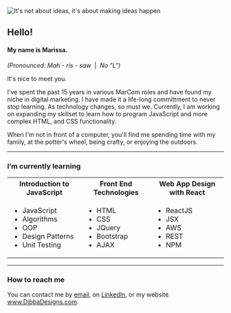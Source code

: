 <img src="https://www.linkedin.com/in/marissadibba/overlay/background-image/" alt="It's not about ideas, it's about making ideas happen" width="fit"> 
    <h2>Hello!</h2>
<h4>My name is Marissa. </h4>
    <em>(Pronounced: Mah - ris - saw</em>&nbsp;&nbsp;|&nbsp;&nbsp;<em>No "L")</em></p>
    <p>It's nice to meet you.</p>

<p>I've spent the past 15 years in various MarCom roles and have found my niche in digital marketing. I have made it a life-long committment to never stop learning. As technology changes, so must we. Currently, I am working on expanding my skillset to learn how to program JavaScript and more complex HTML, and CSS functionality.</p>
<p>When I'm not in front of a computer, you'll find me spending time with my family, at the potter's wheel, being crafty, or enjoying the outdoors.</p>
<hr>
<h3>I’m currently learning</h3> 
<table><tbody>
    <tr>
        <th>Introduction to JavaScript</th>
        <th>Front End Technologies</th>
        <th>Web App Design with React</th>
    </tr>
    <tr>
        <td>
    <ul><li>JavaScript</li>
        <li>Algorithms</li>
        <li>OOP</li>
        <li>Design Patterns</li>
        <li>Unit Testing</li></ul></td>
        <td>
        <ul><li>HTML</li>
            <li>CSS</li>
            <li>JQuery</li>
            <li>Bootstrap</li>
            <li>AJAX</li></ul></td>
            <td>
        <ul><li>ReactJS</li>
        <li>JSX</li>
        <li>AWS</li>
        <li>REST</li>
            <li>NPM</li></ul></td></tr></tbody></table>
<hr> 
<h3>How to reach me</h3>
<p>You can contact me by <a href="mailto:marissa_dibba@yahoo.com">email</a>, on <a href="https://www.linkedin.com/in/marissadibba/" target="_blank">LinkedIn</a>, or my website <a href="https://dibbadesigns.com" target="_blank">www.DibbaDesigns.com</a>.</p></div>

<!---
Rissa-Jallow/Rissa-Jallow is a ✨ special ✨ repository because its `README.md` (this file) appears on your GitHub profile.
You can click the Preview link to take a look at your changes.
--->
